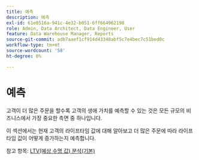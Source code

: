 ```yaml
---
title: 예측
description: 예측
exl-id: 61e0516a-941c-4e32-b051-6ff664962198
role: Admin, Data Architect, Data Engineer, User
feature: Data Warehouse Manager, Reports
source-git-commit: adb7aaef1cf914d43348abf5c7e4bec7c51bed0c
workflow-type: tm+mt
source-wordcount: '58'
ht-degree: 0%

---
```


# 예측

고객이 더 많은 주문을 할수록 고객의 생애 가치를 예측할 수 있는 것은 모든 규모의 비즈니스에서 가장 중요한 측면 중 하나입니다.

이 섹션에서는 현재 고객의 라이프타임 값에 대해 알아보고 더 많은 주문에 따라 라이프타임 값이 어떻게 증가하는지 예측합니다.

참고 항목: [LTV(예상 수명 값) 분석(기본)](../../data-analyst/analysis/ess-expected-ltv.md)
